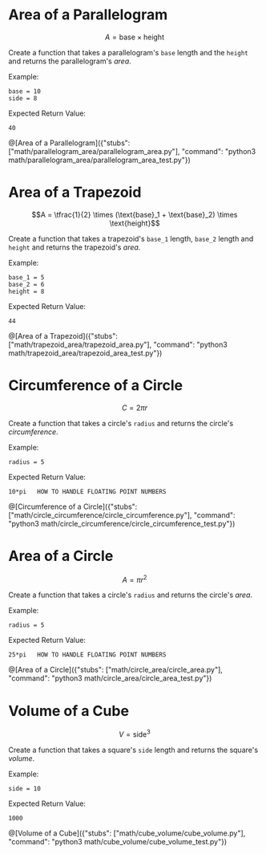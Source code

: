 # Area of a Parallelogram

```math
A = \text{base} \times \text{height}
```

Create a function that takes a parallelogram's `base` length and the `height` and returns the parallelogram's _area_.

Example:

```text
base = 10
side = 8
```

Expected Return Value:

```text
40
```

@[Area of a Parallelogram]({"stubs": ["math/parallelogram_area/parallelogram_area.py"], "command": "python3 math/parallelogram_area/parallelogram_area_test.py"})

# Area of a Trapezoid

```math
A = \tfrac{1}{2} \times (\text{base}_1 + \text{base}_2) \times \text{height}
```

Create a function that takes a trapezoid's `base_1` length, `base_2` length and `height` and returns the trapezoid's _area_.

Example:

```text
base_1 = 5
base_2 = 6
height = 8
```

Expected Return Value:

```text
44
```

@[Area of a Trapezoid]({"stubs": ["math/trapezoid_area/trapezoid_area.py"], "command": "python3 math/trapezoid_area/trapezoid_area_test.py"})

# Circumference of a Circle

```math
C = 2\pi r
```

Create a function that takes a circle's `radius` and returns the circle's _circumference_.

Example:

```text
radius = 5
```

Expected Return Value:

```text
10*pi   HOW TO HANDLE FLOATING POINT NUMBERS
```

@[Circumference of a Circle]({"stubs": ["math/circle_circumference/circle_circumference.py"], "command": "python3 math/circle_circumference/circle_circumference_test.py"})

# Area of a Circle

```math
A = \pi r^2
```

Create a function that takes a circle's `radius` and returns the circle's _area_.

Example:

```text
radius = 5
```

Expected Return Value:

```text
25*pi   HOW TO HANDLE FLOATING POINT NUMBERS
```

@[Area of a Circle]({"stubs": ["math/circle_area/circle_area.py"], "command": "python3 math/circle_area/circle_area_test.py"})

# Volume of a Cube

```math
V = \text{side}^3
```

Create a function that takes a square's `side` length and returns the square's _volume_.

Example:

```text
side = 10
```

Expected Return Value:

```text
1000
```

@[Volume of a Cube]({"stubs": ["math/cube_volume/cube_volume.py"], "command": "python3 math/cube_volume/cube_volume_test.py"})
